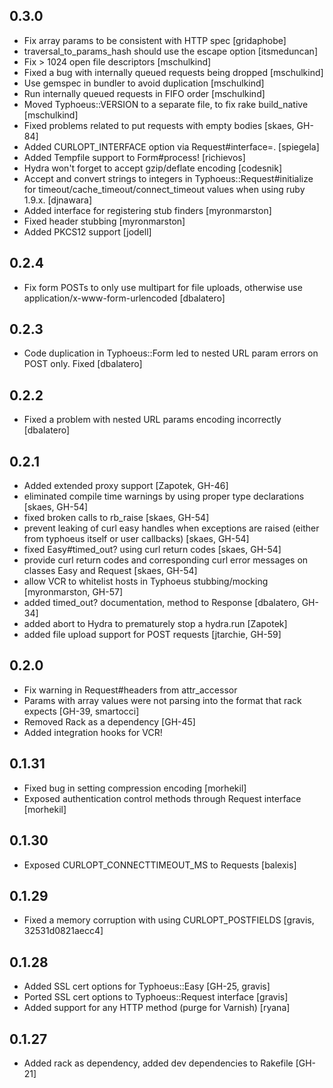 0.3.0
-----
* Fix array params to be consistent with HTTP spec [gridaphobe]
* traversal_to_params_hash should use the escape option [itsmeduncan]
* Fix > 1024 open file descriptors [mschulkind]
* Fixed a bug with internally queued requests being dropped [mschulkind]
* Use gemspec in bundler to avoid duplication [mschulkind]
* Run internally queued requests in FIFO order [mschulkind]
* Moved Typhoeus::VERSION to a separate file, to fix rake build_native [mschulkind]
* Fixed problems related to put requests with empty bodies [skaes, GH-84]
* Added CURLOPT_INTERFACE option via Request#interface=. [spiegela]
* Added Tempfile support to Form#process! [richievos]
* Hydra won't forget to accept gzip/deflate encoding [codesnik]
* Accept and convert strings to integers in Typhoeus::Request#initialize for timeout/cache_timeout/connect_timeout values when using ruby 1.9.x. [djnawara]
* Added interface for registering stub finders [myronmarston]
* Fixed header stubbing [myronmarston]
* Added PKCS12 support [jodell]

0.2.4
-----
* Fix form POSTs to only use multipart for file uploads, otherwise use application/x-www-form-urlencoded [dbalatero]

0.2.3
-----
* Code duplication in Typhoeus::Form led to nested URL param errors on POST only. Fixed [dbalatero]

0.2.2
-----
* Fixed a problem with nested URL params encoding incorrectly [dbalatero]

0.2.1
-----
* Added extended proxy support [Zapotek, GH-46]
* eliminated compile time warnings by using proper type declarations [skaes, GH-54]
* fixed broken calls to rb_raise [skaes, GH-54]
* prevent leaking of curl easy handles when exceptions are raised (either from typhoeus itself or user callbacks) [skaes, GH-54]
* fixed Easy#timed_out? using curl return codes [skaes, GH-54]
* provide curl return codes and corresponding curl error messages on classes Easy and Request [skaes, GH-54]
* allow VCR to whitelist hosts in Typhoeus stubbing/mocking [myronmarston, GH-57]
* added timed_out? documentation, method to Response [dbalatero, GH-34]
* added abort to Hydra to prematurely stop a hydra.run [Zapotek]
* added file upload support for POST requests [jtarchie, GH-59]

0.2.0
------
* Fix warning in Request#headers from attr_accessor
* Params with array values were not parsing into the format that rack expects
[GH-39, smartocci]
* Removed Rack as a dependency [GH-45]
* Added integration hooks for VCR!

0.1.31
------
* Fixed bug in setting compression encoding [morhekil]
* Exposed authentication control methods through Request interface [morhekil]

0.1.30
-----------
* Exposed CURLOPT_CONNECTTIMEOUT_MS to Requests [balexis]

0.1.29
------
* Fixed a memory corruption with using CURLOPT_POSTFIELDS [gravis,
32531d0821aecc4]

0.1.28
----------------
* Added SSL cert options for Typhoeus::Easy [GH-25, gravis]
* Ported SSL cert options to Typhoeus::Request interface [gravis]
* Added support for any HTTP method (purge for Varnish) [ryana]

0.1.27
------
* Added rack as dependency, added dev dependencies to Rakefile [GH-21]
